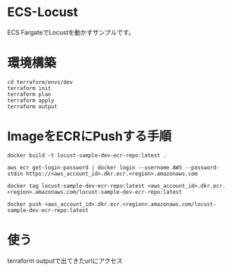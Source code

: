 # ECS-Locust
ECS FargateでLocustを動かすサンプルです。

# 環境構築
```
cd terraform/envs/dev
terraform init
terraform plan
terraform apply
terraform output
```

# ImageをECRにPushする手順
```
docker build -t locust-sample-dev-ecr-repo:latest .  
```
```
aws ecr get-login-password | docker login --username AWS --password-stdin https://<aws_account_id>.dkr.ecr.<region>.amazonaws.com
```
```
docker tag locust-sample-dev-ecr-repo:latest <aws_account_id>.dkr.ecr.<region>.amazonaws.com/locust-sample-dev-ecr-repo:latest
```
```
docker push <aws_account_id>.dkr.ecr.<region>.amazonaws.com/locust-sample-dev-ecr-repo:latest
```

# 使う
terraform outputで出てきたurlにアクセス